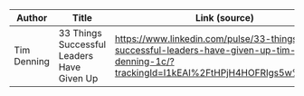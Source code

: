 | Author | Title | Link (source) |
|--------|-------|---------------|
|Tim Denning | 33 Things Successful Leaders Have Given Up | https://www.linkedin.com/pulse/33-things-successful-leaders-have-given-up-tim-denning-1c/?trackingId=I1kEAI%2FtHPjH4HOFRIgs5w%3D%3D |
